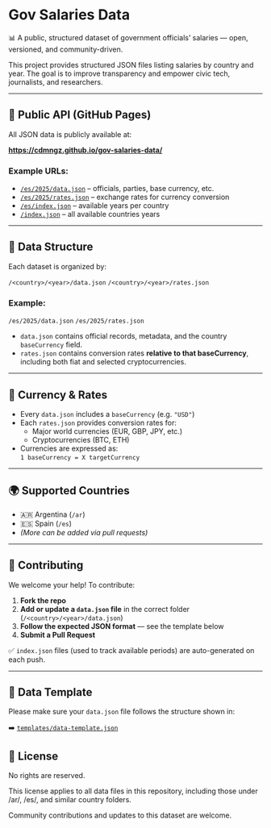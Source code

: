 # Gov Salaries Data

📊 A public, structured dataset of government officials’ salaries — open, versioned, and community-driven.

This project provides structured JSON files listing salaries by country and year. The goal is to improve transparency and empower civic tech, journalists, and researchers.

---

## 🔗 Public API (GitHub Pages)

All JSON data is publicly available at:

**https://cdmngz.github.io/gov-salaries-data/**

### Example URLs:

- [`/es/2025/data.json`](https://cdmngz.github.io/gov-salaries-data/es/2025/data.json) – officials, parties, base currency, etc.
- [`/es/2025/rates.json`](https://cdmngz.github.io/gov-salaries-data/es/2025/rates.json) – exchange rates for currency conversion
- [`/es/index.json`](https://cdmngz.github.io/gov-salaries-data/es/index.json) – available years per country
- [`/index.json`](https://cdmngz.github.io/gov-salaries-data/index.json) – all available countries years

---

## 📂 Data Structure

Each dataset is organized by:

`/<country>/<year>/data.json`
`/<country>/<year>/rates.json`

### Example:

`/es/2025/data.json`
`/es/2025/rates.json`

- `data.json` contains official records, metadata, and the country `baseCurrency` field.
- `rates.json` contains conversion rates **relative to that baseCurrency**, including both fiat and selected cryptocurrencies.

---

## 💱 Currency & Rates

- Every `data.json` includes a `baseCurrency` (e.g. `"USD"`)
- Each `rates.json` provides conversion rates for:
  - Major world currencies (EUR, GBP, JPY, etc.)
  - Cryptocurrencies (BTC, ETH)
- Currencies are expressed as:  
  `1 baseCurrency = X targetCurrency`

---

## 🌍 Supported Countries

- 🇦🇷 Argentina (`/ar`)
- 🇪🇸 Spain (`/es`)
- _(More can be added via pull requests)_

---

## 🤝 Contributing

We welcome your help! To contribute:

1. **Fork the repo**
2. **Add or update a `data.json` file** in the correct folder (`/<country>/<year>/data.json`)
3. **Follow the expected JSON format** — see the template below
4. **Submit a Pull Request**

✅ `index.json` files (used to track available periods) are auto-generated on each push.

---

## 🧾 Data Template

Please make sure your `data.json` file follows the structure shown in:

➡️ [`templates/data-template.json`](templates/data-template.json)

## 📜 License

No rights are reserved.

This license applies to all data files in this repository, including those under /ar/, /es/, and similar country folders.

Community contributions and updates to this dataset are welcome.

